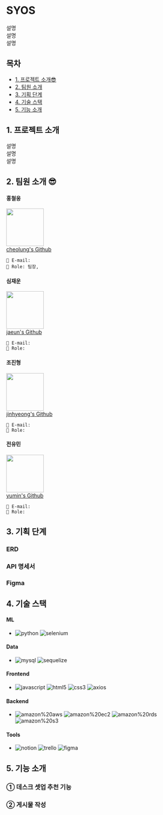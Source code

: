 # SYOS

설명<br />
설명<br />
설명<br />

## 목차
<ul>
  <li>
    <a href='naver.com'>1. 프로젝트 소개😎</a>
  </li>
  <li>
    <a href='naver.com'>2. 팀원 소개</a>
  </li>
  <li>
    <a href='naver.com'>3. 기획 단계</a>
  </li>
  <li>
    <a href='naver.com'>4. 기술 스택</a>
  </li>
  <li>
    <a href=''>5. 기능 소개</a>
  </li>
</ul>

## 1. 프로젝트 소개

설명<br />
설명<br />
설명<br />

## 2. 팀원 소개 😎
#### 홍철웅
<img src="https://github.com/jaejae990921/test999/assets/101171774/8c9e2b54-5a24-43f2-80d5-9f8ac023d74e" width="100" height="100" /><br />
<a href='https://github.com/cheolung12'>cheolung's Github</a><br />
```
📧 E-mail:
📌 Role: 팀장, 
```

#### 심재운
<img src="https://github.com/jaejae990921/test999/assets/101171774/33317127-5fa8-41e8-af9b-4bd42d857544" width="100" height="100" /><br />
<a href='https://github.com/jaejae990921'>jaeun's Github</a><br />
```
📧 E-mail:
📌 Role:  
```

#### 조진형
<img src="https://github.com/jaejae990921/test999/assets/101171774/fc32a327-f9bf-45b2-a62c-ef2dd0eb6d6b" width="100" height="100" /><br />
<a href='https://github.com/7jjin'>jinhyeong's Github</a><br />
```
📧 E-mail:
📌 Role:  
```

#### 전유민
<img src="https://github.com/jaejae990921/test999/assets/101171774/bc002384-b0d3-42ce-a57c-8089e97c8284" width="100" height="100" /><br />
<a href='https://github.com/dbals627'>yumin's Github</a><br />
```
📧 E-mail:
📌 Role:  
```


## 3. 기획 단계
### ERD

### API 명세서

### Figma

## 4. 기술 스택
#### ML
+ ![python](https://img.shields.io/badge/python-3776AB.svg?&style=for-the-badge&logo=python&logoColor=white)
![selenium](https://img.shields.io/badge/selenium-43B02A.svg?&style=for-the-badge&logo=selenium&logoColor=white)

#### Data
+ ![mysql](https://img.shields.io/badge/mysql-4479A1.svg?&style=for-the-badge&logo=mysql&logoColor=white)
![sequelize](https://img.shields.io/badge/sequelize-52B0E7.svg?&style=for-the-badge&logo=sequelize&logoColor=white)

#### Frontend
+ ![javascript](https://img.shields.io/badge/javascript-F7DF1E.svg?&style=for-the-badge&logo=javascript&logoColor=white)
![html5](https://img.shields.io/badge/html5-E34F26.svg?&style=for-the-badge&logo=html5&logoColor=white)
![css3](https://img.shields.io/badge/css3-1572B6.svg?&style=for-the-badge&logo=css3&logoColor=white)
![axios](https://img.shields.io/badge/axios-5A29E4.svg?&style=for-the-badge&logo=axios&logoColor=white)

#### Backend
+ ![amazon%20aws](https://img.shields.io/badge/amazon%20aws-232F3E.svg?&style=for-the-badge&logo=amazon%20aws&logoColor=white)
![amazon%20ec2](https://img.shields.io/badge/amazon%20ec2-FF9900.svg?&style=for-the-badge&logo=amazon%20ec2&logoColor=white)
![amazon%20rds](https://img.shields.io/badge/amazon%20rds-527FFF.svg?&style=for-the-badge&logo=amazon%20rds&logoColor=white)
![amazon%20s3](https://img.shields.io/badge/amazon%20s3-569A31.svg?&style=for-the-badge&logo=amazon%20s3&logoColor=white)

#### Tools
+ ![notion](https://img.shields.io/badge/notion-000000.svg?&style=for-the-badge&logo=notion&logoColor=white)
![trello](https://img.shields.io/badge/trello-0052CC.svg?&style=for-the-badge&logo=trello&logoColor=white)
![figma](https://img.shields.io/badge/figma-F24E1E.svg?&style=for-the-badge&logo=figma&logoColor=white)

## 5. 기능 소개
### ① 데스크 셋업 추천 기능

### ② 게시물 작성

